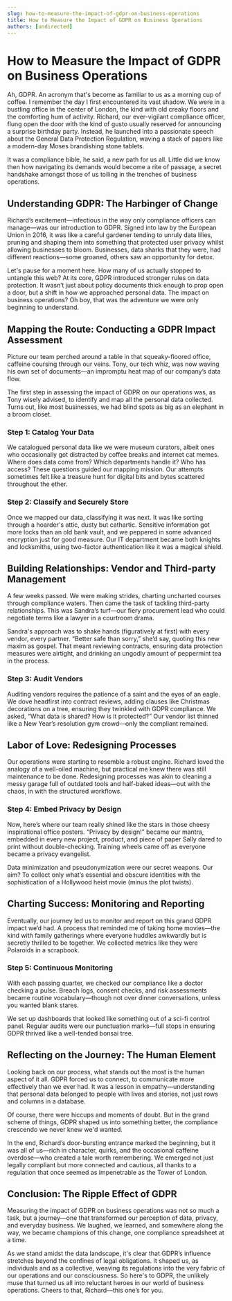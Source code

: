 ```yaml
---
slug: how-to-measure-the-impact-of-gdpr-on-business-operations
title: How to Measure the Impact of GDPR on Business Operations
authors: [undirected]
---
```



# How to Measure the Impact of GDPR on Business Operations

Ah, GDPR. An acronym that's become as familiar to us as a morning cup of coffee. I remember the day I first encountered its vast shadow. We were in a bustling office in the center of London, the kind with old creaky floors and the comforting hum of activity. Richard, our ever-vigilant compliance officer, flung open the door with the kind of gusto usually reserved for announcing a surprise birthday party. Instead, he launched into a passionate speech about the General Data Protection Regulation, waving a stack of papers like a modern-day Moses brandishing stone tablets.

It was a compliance bible, he said, a new path for us all. Little did we know then how navigating its demands would become a rite of passage, a secret handshake amongst those of us toiling in the trenches of business operations.

## Understanding GDPR: The Harbinger of Change

Richard’s excitement—infectious in the way only compliance officers can manage—was our introduction to GDPR. Signed into law by the European Union in 2016, it was like a careful gardener tending to unruly data lilies, pruning and shaping them into something that protected user privacy whilst allowing businesses to bloom. Businesses, data sharks that they were, had different reactions—some groaned, others saw an opportunity for detox.

Let's pause for a moment here. How many of us actually stopped to untangle this web? At its core, GDPR introduced stronger rules on data protection. It wasn’t just about policy documents thick enough to prop open a door, but a shift in how we approached personal data. The impact on business operations? Oh boy, that was the adventure we were only beginning to understand.

## Mapping the Route: Conducting a GDPR Impact Assessment

Picture our team perched around a table in that squeaky-floored office, caffeine coursing through our veins. Tony, our tech whiz, was now waving his own set of documents—an impromptu heat map of our company’s data flow. 

The first step in assessing the impact of GDPR on our operations was, as Tony wisely advised, to identify and map all the personal data collected. Turns out, like most businesses, we had blind spots as big as an elephant in a broom closet. 

### Step 1: Catalog Your Data 

We catalogued personal data like we were museum curators, albeit ones who occasionally got distracted by coffee breaks and internet cat memes. Where does data come from? Which departments handle it? Who has access? These questions guided our mapping mission. Our attempts sometimes felt like a treasure hunt for digital bits and bytes scattered throughout the ether. 

### Step 2: Classify and Securely Store

Once we mapped our data, classifying it was next. It was like sorting through a hoarder's attic, dusty but cathartic. Sensitive information got more locks than an old bank vault, and we peppered in some advanced encryption just for good measure. Our IT department became both knights and locksmiths, using two-factor authentication like it was a magical shield.

## Building Relationships: Vendor and Third-party Management

A few weeks passed. We were making strides, charting uncharted courses through compliance waters. Then came the task of tackling third-party relationships. This was Sandra’s turf—our fiery procurement lead who could negotiate terms like a lawyer in a courtroom drama. 

Sandra's approach was to shake hands (figuratively at first) with every vendor, every partner. “Better safe than sorry,” she’d say, quoting this new maxim as gospel. That meant reviewing contracts, ensuring data protection measures were airtight, and drinking an ungodly amount of peppermint tea in the process.

### Step 3: Audit Vendors

Auditing vendors requires the patience of a saint and the eyes of an eagle. We dove headfirst into contract reviews, adding clauses like Christmas decorations on a tree, ensuring they twinkled with GDPR compliance. We asked, “What data is shared? How is it protected?” Our vendor list thinned like a New Year’s resolution gym crowd—only the compliant remained.

## Labor of Love: Redesigning Processes

Our operations were starting to resemble a robust engine. Richard loved the analogy of a well-oiled machine, but practical me knew there was still maintenance to be done. Redesigning processes was akin to cleaning a messy garage full of outdated tools and half-baked ideas—out with the chaos, in with the structured workflows.

### Step 4: Embed Privacy by Design

Now, here’s where our team really shined like the stars in those cheesy inspirational office posters. “Privacy by design!” became our mantra, embedded in every new project, product, and piece of paper Sally dared to print without double-checking. Training wheels came off as everyone became a privacy evangelist.

Data minimization and pseudonymization were our secret weapons. Our aim? To collect only what’s essential and obscure identities with the sophistication of a Hollywood heist movie (minus the plot twists).

## Charting Success: Monitoring and Reporting

Eventually, our journey led us to monitor and report on this grand GDPR impact we’d had. A process that reminded me of taking home movies—the kind with family gatherings where everyone huddles awkwardly but is secretly thrilled to be together. We collected metrics like they were Polaroids in a scrapbook.

### Step 5: Continuous Monitoring

With each passing quarter, we checked our compliance like a doctor checking a pulse. Breach logs, consent checks, and risk assessments became routine vocabulary—though not over dinner conversations, unless you wanted blank stares.

We set up dashboards that looked like something out of a sci-fi control panel. Regular audits were our punctuation marks—full stops in ensuring GDPR thrived like a well-tended bonsai tree.

## Reflecting on the Journey: The Human Element

Looking back on our process, what stands out the most is the human aspect of it all. GDPR forced us to connect, to communicate more effectively than we ever had. It was a lesson in empathy—understanding that personal data belonged to people with lives and stories, not just rows and columns in a database.

Of course, there were hiccups and moments of doubt. But in the grand scheme of things, GDPR shaped us into something better, the compliance crescendo we never knew we'd wanted.

In the end, Richard’s door-bursting entrance marked the beginning, but it was all of us—rich in character, quirks, and the occasional caffeine overdose—who created a tale worth remembering. We emerged not just legally compliant but more connected and cautious, all thanks to a regulation that once seemed as impenetrable as the Tower of London. 

## Conclusion: The Ripple Effect of GDPR

Measuring the impact of GDPR on business operations was not so much a task, but a journey—one that transformed our perception of data, privacy, and everyday business. We laughed, we learned, and somewhere along the way, we became champions of this change, one compliance spreadsheet at a time.

As we stand amidst the data landscape, it's clear that GDPR’s influence stretches beyond the confines of legal obligations. It shaped us, as individuals and as a collective, weaving its regulations into the very fabric of our operations and our consciousness. So here's to GDPR, the unlikely muse that turned us all into reluctant heroes in our world of business operations. Cheers to that, Richard—this one’s for you.
